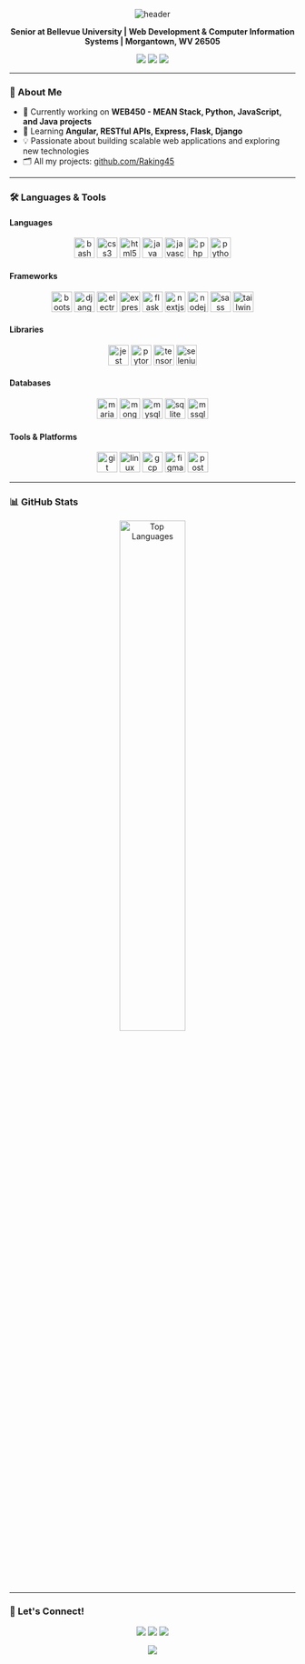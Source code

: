 <p align="center">
  <img src="https://capsule-render.vercel.app/api?type=waving&color=0:2B5BBD,100:130F40&height=180&section=header&text=Hi%20👋,%20I'm%20Robert%20King&fontSize=40&fontAlignY=35&desc=Web%20Developer%20%7C%20CIS%20Student%20%7C%20Tech%20Enthusiast&descSize=20&descAlign=62" alt="header"/>
</p>

<p align="center">
  <b>Senior at Bellevue University | Web Development & Computer Information Systems | Morgantown, WV 26505</b>
</p>

<p align="center">
  <a href="mailto:rkdevstudio.com@gmail.com"><img src="https://img.shields.io/badge/Email-rkdevstudio.com@gmail.com-blue?style=flat-square&logo=gmail"></a>
  <a href="https://linkedin.com/in/robert-king-2301b11ba"><img src="https://img.shields.io/badge/LinkedIn-Robert%20King-0077B5?style=flat-square&logo=linkedin"></a>
  <a href="https://github.com/Raking45"><img src="https://img.shields.io/badge/GitHub-Raking45-181717?style=flat-square&logo=github"></a>
</p>

---

### 🚀 About Me

- 🔭 Currently working on **WEB450 - MEAN Stack, Python, JavaScript, and Java projects**
- 🌱 Learning **Angular, RESTful APIs, Express, Flask, Django**
- 💡 Passionate about building scalable web applications and exploring new technologies
- 🗂️ All my projects: [github.com/Raking45](https://github.com/Raking45)

---

### 🛠️ Languages & Tools

#### Languages
<p align="center">
  <img src="https://cdn.jsdelivr.net/gh/devicons/devicon/icons/bash/bash-original.svg" alt="bash" width="36"/>
  <img src="https://cdn.jsdelivr.net/gh/devicons/devicon/icons/css3/css3-original.svg" alt="css3" width="36"/>
  <img src="https://cdn.jsdelivr.net/gh/devicons/devicon/icons/html5/html5-original.svg" alt="html5" width="36"/>
  <img src="https://cdn.jsdelivr.net/gh/devicons/devicon/icons/java/java-original.svg" alt="java" width="36"/>
  <img src="https://cdn.jsdelivr.net/gh/devicons/devicon/icons/javascript/javascript-original.svg" alt="javascript" width="36"/>
  <img src="https://cdn.jsdelivr.net/gh/devicons/devicon/icons/php/php-original.svg" alt="php" width="36"/>
  <img src="https://cdn.jsdelivr.net/gh/devicons/devicon/icons/python/python-original.svg" alt="python" width="36"/>
</p>

#### Frameworks
<p align="center">
  <img src="https://cdn.jsdelivr.net/gh/devicons/devicon/icons/bootstrap/bootstrap-original.svg" alt="bootstrap" width="36"/>
  <img src="https://cdn.jsdelivr.net/gh/devicons/devicon/icons/django/django-plain.svg" alt="django" width="36"/>
  <img src="https://cdn.jsdelivr.net/gh/devicons/devicon/icons/electron/electron-original.svg" alt="electron" width="36"/>
  <img src="https://cdn.jsdelivr.net/gh/devicons/devicon/icons/express/express-original.svg" alt="express" width="36"/>
  <img src="https://cdn.jsdelivr.net/gh/devicons/devicon/icons/flask/flask-original.svg" alt="flask" width="36"/>
  <img src="https://cdn.jsdelivr.net/gh/devicons/devicon/icons/nextjs/nextjs-original.svg" alt="nextjs" width="36"/>
  <img src="https://cdn.jsdelivr.net/gh/devicons/devicon/icons/nodejs/nodejs-original.svg" alt="nodejs" width="36"/>
  <img src="https://cdn.jsdelivr.net/gh/devicons/devicon/icons/sass/sass-original.svg" alt="sass" width="36"/>
  <img src="https://cdn.jsdelivr.net/gh/devicons/devicon/icons/tailwindcss/tailwindcss-plain.svg" alt="tailwind" width="36"/>
</p>

#### Libraries
<p align="center">
  <img src="https://cdn.jsdelivr.net/gh/devicons/devicon/icons/jest/jest-plain.svg" alt="jest" width="36"/>
  <img src="https://cdn.jsdelivr.net/gh/devicons/devicon/icons/pytorch/pytorch-original.svg" alt="pytorch" width="36"/>
  <img src="https://cdn.jsdelivr.net/gh/devicons/devicon/icons/tensorflow/tensorflow-original.svg" alt="tensorflow" width="36"/>
  <img src="https://cdn.jsdelivr.net/gh/devicons/devicon/icons/selenium/selenium-original.svg" alt="selenium" width="36"/>
</p>

#### Databases
<p align="center">
  <img src="https://cdn.jsdelivr.net/gh/devicons/devicon/icons/mariadb/mariadb-original.svg" alt="mariadb" width="36"/>
  <img src="https://cdn.jsdelivr.net/gh/devicons/devicon/icons/mongodb/mongodb-original.svg" alt="mongodb" width="36"/>
  <img src="https://cdn.jsdelivr.net/gh/devicons/devicon/icons/mysql/mysql-original.svg" alt="mysql" width="36"/>
  <img src="https://cdn.jsdelivr.net/gh/devicons/devicon/icons/sqlite/sqlite-original.svg" alt="sqlite" width="36"/>
  <img src="https://cdn.jsdelivr.net/gh/devicons/devicon/icons/microsoftsqlserver/microsoftsqlserver-plain.svg" alt="mssql" width="36"/>
</p>

#### Tools & Platforms
<p align="center">
  <img src="https://cdn.jsdelivr.net/gh/devicons/devicon/icons/git/git-original.svg" alt="git" width="36"/>
  <img src="https://cdn.jsdelivr.net/gh/devicons/devicon/icons/linux/linux-original.svg" alt="linux" width="36"/>
  <img src="https://cdn.jsdelivr.net/gh/devicons/devicon/icons/googlecloud/googlecloud-original.svg" alt="gcp" width="36"/>
  <img src="https://cdn.jsdelivr.net/gh/devicons/devicon/icons/figma/figma-original.svg" alt="figma" width="36"/>
  <img src="https://cdn.jsdelivr.net/gh/devicons/devicon/icons/postman/postman-original.svg" alt="postman" width="36"/>
</p>

---

### 📊 GitHub Stats

<p align="center">
  <img src="https://github-readme-stats.vercel.app/api/top-langs/?username=Raking45&layout=compact&theme=chartreuse-dark&hide_border=true" alt="Top Languages" width="48%"  />
</p>

---

### 🤝 Let's Connect!

<p align="center">
  <a href="https://linkedin.com/in/robert-king-2301b11ba"><img src="https://img.shields.io/badge/LinkedIn-Robert%20King-0077B5?style=for-the-badge&logo=linkedin"></a>
  <a href="mailto:rkdevstudio.com@gmail.com"><img src="https://img.shields.io/badge/Email-rkdevstudio.com@gmail.com-D14836?style=for-the-badge&logo=gmail&logoColor=white"></a>
  <a href="https://github.com/Raking45"><img src="https://img.shields.io/badge/GitHub-Raking45-181717?style=for-the-badge&logo=github"></a>
</p>

<p align="center">
  <img src="https://capsule-render.vercel.app/api?type=waving&color=0:2B5BBD,100:130F40&height=120&section=footer"/>
</p>
